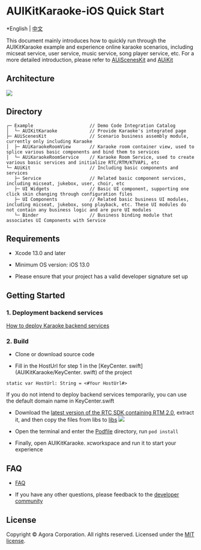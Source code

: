 # AUIKitKaraoke-iOS Quick Start

*English | [中文](README_zh.md)

This document mainly introduces how to quickly run through the AUIKitKaraoke example  and experience online karaoke scenarios, including micseat service, user service, music service, song player service, etc. For a more detailed introduction, please refer to [AUiScenesKit](../AScenesKit/README.md) and [AUiKit](https://github.com/AgoraIO-Community/AUIKit/tree/main/iOS)

## Architecture
![](https://accktvpic.oss-cn-beijing.aliyuncs.com/pic/github_readme/uikit/uikit_structure_chart.png)

## Directory
```
┌─ Example                     // Demo Code Integration Catalog
│  └─ AUIKitKaraoke            // Provide Karaoke's integrated page
├─ AUiScenesKit                // Scenario business assembly module, currently only including Karaoke
│  ├─ AUiKaraokeRoomView       // Karaoke room container view, used to splice various basic components and bind them to services
│  └─ AUiKaraokeRoomService    // Karaoke Room Service, used to create various basic services and initialize RTC/RTM/KTVAPi, etc
└─ AUiKit                      // Including basic components and services
   ├─ Service                  // Related basic component services, including micseat, jukebox, user, choir, etc
   ├─ UI Widgets               // Basic UI component, supporting one click skin changing through configuration files
   ├─ UI Components            // Related basic business UI modules, including micseat, jukebox, song playback, etc. These UI modules do not contain any business logic and are pure UI modules
   └─ Binder                   // Business binding module that associates UI Components with Service
```

## Requirements

- Xcode 13.0 and later

- Minimum OS version: iOS 13.0

- Please ensure that your project has a valid developer signature set up


## Getting Started

### 1. Deployment backend services

[How to deploy Karaoke backend services]((../../backend))  

### 2. Build
- Clone or download  source code

- Fill in the HostUrl for step 1 in the [KeyCenter. swift] (AUIKitKaraoke/KeyCenter. swift) of the project
```
static var HostUrl: String = <#Your HostUrl#>
```
If you do not intend to deploy backend services temporarily, you can use the default domain name in KeyCenter.swift

- Download the [ latest version of the RTC SDK containing RTM 2.0](https://download.agora.io/sdk/release/Agora_Native_SDK_for_iOS_hyf_63842_FULL_20230428_1607_263060.zip), extract it, and then copy the files from libs to [libs](libs)
![](https://download.agora.io/null/3.jpg)

- Open the terminal and enter the [Podfile](Podfile) directory, run `pod install`

- Finally, open AUIKitKaraoke. xcworkspace and run it to start your experience


## FAQ

- [FAQ](../../doc/KaraokeFAQ.md)

- If you have any other questions, please feedback to the [developer community](https://www.rtcdeveloper.cn/cn/community/discussion/0)


## License

Copyright © Agora Corporation. All rights reserved.
Licensed under the [MIT license](LICENSE).
